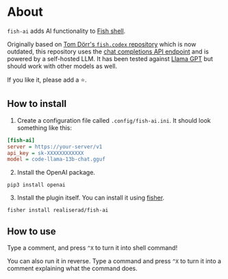 # About

`fish-ai` adds AI functionality to [Fish shell](https://fishshell.com).

Originally based on [Tom Dörr's `fish.codex` repository](https://github.com/tom-doerr/codex.fish) which
is now outdated, this repository uses the [chat completions API endpoint](https://platform.openai.com/docs/api-reference/chat/create)
and is powered by a self-hosted LLM. It has been tested against
[Llama GPT](https://github.com/getumbrel/llama-gpt) but should work with other models as well.

If you like it, please add a ⭐.

## How to install

1. Create a configuration file called `.config/fish-ai.ini`. It should look something like this:

```ini
[fish-ai]
server = https://your-server/v1
api_key = sk-XXXXXXXXXXXX
model = code-llama-13b-chat.gguf
```

2. Install the OpenAI package.

```shell
pip3 install openai
```

3. Install the plugin itself. You can install it using [fisher](https://github.com/jorgebucaran/fisher).

```shell
fisher install realiserad/fish-ai
```

## How to use

Type a comment, and press `^X` to turn it into shell command!

You can also run it in reverse. Type a command and press `^X` to turn it into a comment explaining what the
command does.